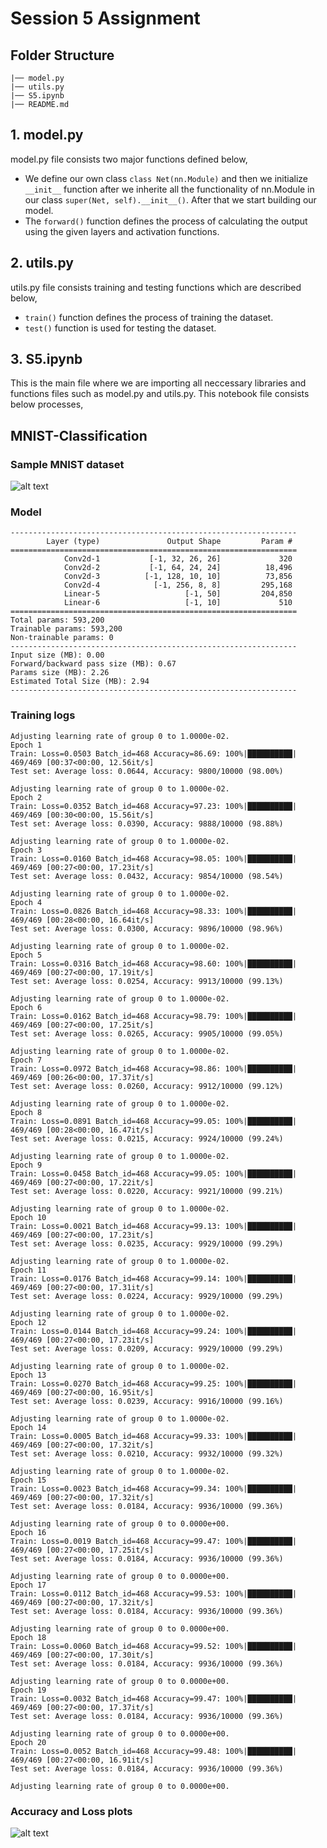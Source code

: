 # Session 5 Assignment

## Folder Structure
```
|── model.py
|── utils.py
|── S5.ipynb     
|── README.md   
```

## 1. model.py
model.py file consists two major functions defined below,
- We define our own class `class Net(nn.Module)` and then we initialize `__init__` function after we inherite all the functionality of nn.Module in our class `super(Net, self).__init__()`. After that we start building our model.
- The `forward()` function defines the process of calculating the output using the given layers and activation functions.

## 2. utils.py
utils.py file consists training and testing functions which are described below,
- `train()` function defines the process of training the dataset.
- `test()` function is used for testing the dataset.

## 3. S5.ipynb
This is the main file where we are importing all neccessary libraries and functions files such as model.py and utils.py. This notebook file consists below processes,



## MNIST-Classification

### Sample MNIST dataset
![alt text](https://github.com/yuvaraj-venkataswamy/ERA-V1/blob/main/session5/image/sample_dataset.png)

### Model
```
----------------------------------------------------------------
        Layer (type)               Output Shape         Param #
================================================================
            Conv2d-1           [-1, 32, 26, 26]             320
            Conv2d-2           [-1, 64, 24, 24]          18,496
            Conv2d-3          [-1, 128, 10, 10]          73,856
            Conv2d-4            [-1, 256, 8, 8]         295,168
            Linear-5                   [-1, 50]         204,850
            Linear-6                   [-1, 10]             510
================================================================
Total params: 593,200
Trainable params: 593,200
Non-trainable params: 0
----------------------------------------------------------------
Input size (MB): 0.00
Forward/backward pass size (MB): 0.67
Params size (MB): 2.26
Estimated Total Size (MB): 2.94
----------------------------------------------------------------
```

### Training logs
```
Adjusting learning rate of group 0 to 1.0000e-02.
Epoch 1
Train: Loss=0.0503 Batch_id=468 Accuracy=86.69: 100%|██████████| 469/469 [00:37<00:00, 12.56it/s]
Test set: Average loss: 0.0644, Accuracy: 9800/10000 (98.00%)

Adjusting learning rate of group 0 to 1.0000e-02.
Epoch 2
Train: Loss=0.0352 Batch_id=468 Accuracy=97.23: 100%|██████████| 469/469 [00:30<00:00, 15.56it/s]
Test set: Average loss: 0.0390, Accuracy: 9888/10000 (98.88%)

Adjusting learning rate of group 0 to 1.0000e-02.
Epoch 3
Train: Loss=0.0160 Batch_id=468 Accuracy=98.05: 100%|██████████| 469/469 [00:27<00:00, 17.23it/s]
Test set: Average loss: 0.0432, Accuracy: 9854/10000 (98.54%)

Adjusting learning rate of group 0 to 1.0000e-02.
Epoch 4
Train: Loss=0.0826 Batch_id=468 Accuracy=98.33: 100%|██████████| 469/469 [00:28<00:00, 16.64it/s]
Test set: Average loss: 0.0300, Accuracy: 9896/10000 (98.96%)

Adjusting learning rate of group 0 to 1.0000e-02.
Epoch 5
Train: Loss=0.0316 Batch_id=468 Accuracy=98.60: 100%|██████████| 469/469 [00:27<00:00, 17.19it/s]
Test set: Average loss: 0.0254, Accuracy: 9913/10000 (99.13%)

Adjusting learning rate of group 0 to 1.0000e-02.
Epoch 6
Train: Loss=0.0162 Batch_id=468 Accuracy=98.79: 100%|██████████| 469/469 [00:27<00:00, 17.25it/s]
Test set: Average loss: 0.0265, Accuracy: 9905/10000 (99.05%)

Adjusting learning rate of group 0 to 1.0000e-02.
Epoch 7
Train: Loss=0.0972 Batch_id=468 Accuracy=98.86: 100%|██████████| 469/469 [00:26<00:00, 17.37it/s]
Test set: Average loss: 0.0260, Accuracy: 9912/10000 (99.12%)

Adjusting learning rate of group 0 to 1.0000e-02.
Epoch 8
Train: Loss=0.0891 Batch_id=468 Accuracy=99.05: 100%|██████████| 469/469 [00:28<00:00, 16.47it/s]
Test set: Average loss: 0.0215, Accuracy: 9924/10000 (99.24%)

Adjusting learning rate of group 0 to 1.0000e-02.
Epoch 9
Train: Loss=0.0458 Batch_id=468 Accuracy=99.05: 100%|██████████| 469/469 [00:27<00:00, 17.22it/s]
Test set: Average loss: 0.0220, Accuracy: 9921/10000 (99.21%)

Adjusting learning rate of group 0 to 1.0000e-02.
Epoch 10
Train: Loss=0.0021 Batch_id=468 Accuracy=99.13: 100%|██████████| 469/469 [00:27<00:00, 17.23it/s]
Test set: Average loss: 0.0235, Accuracy: 9929/10000 (99.29%)

Adjusting learning rate of group 0 to 1.0000e-02.
Epoch 11
Train: Loss=0.0176 Batch_id=468 Accuracy=99.14: 100%|██████████| 469/469 [00:27<00:00, 17.31it/s]
Test set: Average loss: 0.0224, Accuracy: 9929/10000 (99.29%)

Adjusting learning rate of group 0 to 1.0000e-02.
Epoch 12
Train: Loss=0.0144 Batch_id=468 Accuracy=99.24: 100%|██████████| 469/469 [00:27<00:00, 17.23it/s]
Test set: Average loss: 0.0209, Accuracy: 9929/10000 (99.29%)

Adjusting learning rate of group 0 to 1.0000e-02.
Epoch 13
Train: Loss=0.0270 Batch_id=468 Accuracy=99.25: 100%|██████████| 469/469 [00:27<00:00, 16.95it/s]
Test set: Average loss: 0.0239, Accuracy: 9916/10000 (99.16%)

Adjusting learning rate of group 0 to 1.0000e-02.
Epoch 14
Train: Loss=0.0005 Batch_id=468 Accuracy=99.33: 100%|██████████| 469/469 [00:27<00:00, 17.32it/s]
Test set: Average loss: 0.0210, Accuracy: 9932/10000 (99.32%)

Adjusting learning rate of group 0 to 1.0000e-02.
Epoch 15
Train: Loss=0.0023 Batch_id=468 Accuracy=99.34: 100%|██████████| 469/469 [00:27<00:00, 17.32it/s]
Test set: Average loss: 0.0184, Accuracy: 9936/10000 (99.36%)

Adjusting learning rate of group 0 to 0.0000e+00.
Epoch 16
Train: Loss=0.0019 Batch_id=468 Accuracy=99.47: 100%|██████████| 469/469 [00:27<00:00, 17.25it/s]
Test set: Average loss: 0.0184, Accuracy: 9936/10000 (99.36%)

Adjusting learning rate of group 0 to 0.0000e+00.
Epoch 17
Train: Loss=0.0112 Batch_id=468 Accuracy=99.53: 100%|██████████| 469/469 [00:27<00:00, 17.32it/s]
Test set: Average loss: 0.0184, Accuracy: 9936/10000 (99.36%)

Adjusting learning rate of group 0 to 0.0000e+00.
Epoch 18
Train: Loss=0.0060 Batch_id=468 Accuracy=99.52: 100%|██████████| 469/469 [00:27<00:00, 17.30it/s]
Test set: Average loss: 0.0184, Accuracy: 9936/10000 (99.36%)

Adjusting learning rate of group 0 to 0.0000e+00.
Epoch 19
Train: Loss=0.0032 Batch_id=468 Accuracy=99.47: 100%|██████████| 469/469 [00:27<00:00, 17.37it/s]
Test set: Average loss: 0.0184, Accuracy: 9936/10000 (99.36%)

Adjusting learning rate of group 0 to 0.0000e+00.
Epoch 20
Train: Loss=0.0052 Batch_id=468 Accuracy=99.48: 100%|██████████| 469/469 [00:27<00:00, 16.91it/s]
Test set: Average loss: 0.0184, Accuracy: 9936/10000 (99.36%)

Adjusting learning rate of group 0 to 0.0000e+00.
```
### Accuracy and Loss plots
![alt text](https://github.com/yuvaraj-venkataswamy/ERA-V1/blob/main/session5/image/accuracy_loss_plot.png)
